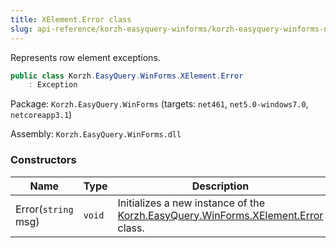 ```yaml
---
title: XElement.Error class
slug: api-reference/korzh-easyquery-winforms/korzh-easyquery-winforms-namespace/xelement-error-class
---
```



Represents row element exceptions.
```csharp
public class Korzh.EasyQuery.WinForms.XElement.Error
    : Exception

```
Package: `Korzh.EasyQuery.WinForms` (targets: `net461`, `net5.0-windows7.0`, `netcoreapp3.1`)

Assembly: `Korzh.EasyQuery.WinForms.dll`

### Constructors

| Name | Type | Description | 
| --- | --- | --- | 
| Error(`string` msg) | `void` | Initializes a new instance of the [Korzh.EasyQuery.WinForms.XElement.Error](/api-reference/korzh-easyquery-winforms/korzh-easyquery-winforms-namespace/xelement-class) class. |